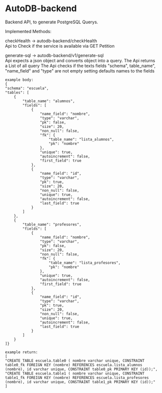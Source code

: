 # AutoDB-backend

Backend API, to generate PostgreSQL Querys.


Implemented Methods:

checkHealth -> autodb-backend/checkHealth  
        Api to Check if the service is available via GET Petition

generate-sql -> autodb-backend/v1/generate-sql  
        Api expects a json object and converts object into a query. The Api returns a List of all query
        The Api checks if the texts fields "schema", table_name", "name_field" and "type" are not empty setting defaults names to the fields
        
    example body:
    {
    "schema": "escuela",
    "tables": [
        {
            "table_name": "alumnos",
            "fields": [
                {
                    "name_field": "nombre",
                    "type": "varchar",
                    "pk": false,
                    "size": 20,
                    "non_null": false,
                    "fk": {
                        "table_name": "lista_alumnos",
                        "pk": "nombre"
                    },
                    "unique": true,
                    "autoincrement": false,
                    "first_field": true
                },
                {
                    "name_field": "id",
                    "type": "varchar",
                    "pk": true,
                    "size": 20,
                    "non_null": false,
                    "unique": true,
                    "autoincrement": false,
                    "last_field": true
                }
            ]
        },
        {
            "table_name": "profesores",
            "fields": [
                {
                    "name_field": "nombre",
                    "type": "varchar",
                    "pk": false,
                    "size": 20,
                    "non_null": false,
                    "fk": {
                        "table_name": "lista_profesores",
                        "pk": "nombre"
                    },
                    "unique": true,
                    "autoincrement": false,
                    "first_field": true
                },
                {
                    "name_field": "id",
                    "type": "varchar",
                    "pk": true,
                    "size": 20,
                    "non_null": false,
                    "unique": true,
                    "autoincrement": false,
                    "last_field": true
                }
            ]
        }
    ]}

    example return: 
    [
    "CREATE TABLE escuela.table0 ( nombre varchar unique, CONSTRAINT table0_fk FOREIGN KEY (nombre) REFERENCES escuela.lista_alumnos (nombre), id varchar unique, CONSTRAINT table0_pk PRIMARY KEY (id));",
    "CREATE TABLE escuela.table1 ( nombre varchar unique, CONSTRAINT table1_fk FOREIGN KEY (nombre) REFERENCES escuela.lista_profesores (nombre), id varchar unique, CONSTRAINT table1_pk PRIMARY KEY (id));"
    ]

